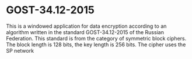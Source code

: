 # GOST-34.12-2015
This is a windowed application for data encryption according to an algorithm written in the standard GOST-34.12-2015 of the Russian Federation.
This standard is from the category of symmetric block ciphers. The block length is 128 bits, the key length is 256 bits. The cipher uses the SP network
